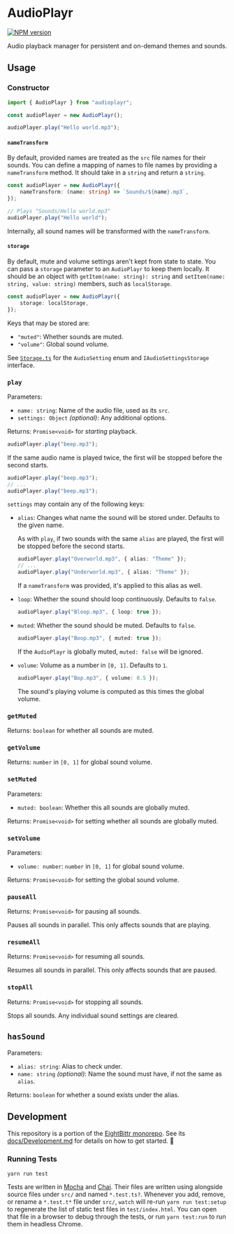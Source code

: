 <!-- Top -->
# AudioPlayr

[![NPM version](https://badge.fury.io/js/audioplayr.svg)](http://badge.fury.io/js/audioplayr)

Audio playback manager for persistent and on-demand themes and sounds.
<!-- /Top -->

## Usage

### Constructor

```typescript
import { AudioPlayr } from "audioplayr";

const audioPlayer = new AudioPlayr();

audioPlayer.play("Hello world.mp3");
```

#### `nameTransform`

By default, provided names are treated as the `src` file names for their sounds.
You can define a mapping of names to file names by providing a `nameTransform` method.
It should take in a `string` and return a `string`.

```typescript
const audioPlayer = new AudioPlayr({
    nameTransform: (name: string) => `Sounds/${name}.mp3`,
});

// Plays "Sounds/Hello world.mp3"
audioPlayer.play("Hello world");
```

Internally, all sound names will be transformed with the `nameTransform`.

#### `storage`

By default, mute and volume settings aren't kept from state to state.
You can pass a `storage` parameter to an `AudioPlayr` to keep them locally.
It should be an object with `getItem(name: string): string` and `setItem(name: string, value: string)` members, such as `localStorage`.

```typescript
const audioPlayer = new AudioPlayr({
    storage: localStorage,
});
```

Keys that may be stored are:

-   `"muted"`: Whether sounds are muted.
-   `"volume"`: Global sound volume.

See [`Storage.ts`](./src/Storage.ts) for the `AudioSetting` enum and `IAudioSettingsStorage` interface.

### `play`

Parameters:

-   `name: string`: Name of the audio file, used as its `src`.
-   `settings: Object` _(optional)_: Any additional options.

Returns: `Promise<void>` for _starting_ playback.

```typescript
audioPlayer.play("beep.mp3");
```

If the same audio name is played twice, the first will be stopped before the second starts.

```typescript
audioPlayer.play("beep.mp3");
// ...
audioPlayer.play("beep.mp3");
```

`settings` may contain any of the following keys:

-   `alias`:
    Changes what name the sound will be stored under.
    Defaults to the given name.

    As with `play`, if two sounds with the same `alias` are played, the first will be stopped before the second starts.

    ```typescript
    audioPlayer.play("Overworld.mp3", { alias: "Theme" });
    // ...
    audioPlayer.play("Underworld.mp3", { alias: "Theme" });
    ```

    If a `nameTransform` was provided, it's applied to this alias as well.

-   `loop`:
    Whether the sound should loop continuously.
    Defaults to `false`.

    ```typescript
    audioPlayer.play("Bloop.mp3", { loop: true });
    ```

-   `muted`:
    Whether the sound should be muted.
    Defaults to `false`.

    ```typescript
    audioPlayer.play("Boop.mp3", { muted: true });
    ```

    If the `AudioPlayr` is globally muted, `muted: false` will be ignored.

-   `volume`:
    Volume as a number in `[0, 1]`.
    Defaults to `1`.

    ```typescript
    audioPlayer.play("Bop.mp3", { volume: 0.5 });
    ```

    The sound's playing volume is computed as this times the global volume.

### `getMuted`

Returns: `boolean` for whether all sounds are muted.

### `getVolume`

Returns: `number` in `[0, 1]` for global sound volume.

### `setMuted`

Parameters:

-   `muted: boolean`: Whether this all sounds are globally muted.

Returns: `Promise<void>` for setting whether all sounds are globally muted.

### `setVolume`

Parameters:

-   `volume: number`: `number` in `[0, 1]` for global sound volume.

Returns: `Promise<void>` for setting the global sound volume.

### `pauseAll`

Returns: `Promise<void>` for pausing all sounds.

Pauses all sounds in parallel.
This only affects sounds that are playing.

### `resumeAll`

Returns: `Promise<void>` for resuming all sounds.

Resumes all sounds in parallel.
This only affects sounds that are paused.

### `stopAll`

Returns: `Promise<void>` for stopping all sounds.

Stops all sounds.
Any individual sound settings are cleared.

## `hasSound`

Parameters:

-   `alias: string`: Alias to check under.
-   `name: string` _(optional)_: Name the sound must have, if not the same as `alias`.

Returns: `boolean` for whether a sound exists under the alias.

<!-- Development -->
## Development

This repository is a portion of the [EightBittr monorepo](https://raw.githubusercontent.com/FullScreenShenanigans/EightBittr).
See its [docs/Development.md](../../docs/Development.md) for details on how to get started. 💖

### Running Tests

```shell
yarn run test
```

Tests are written in [Mocha](https://github.com/mochajs/mocha) and [Chai](https://github.com/chaijs/chai).
Their files are written using alongside source files under `src/` and named `*.test.ts?`.
Whenever you add, remove, or rename a `*.test.t*` file under `src/`, `watch` will re-run `yarn run test:setup` to regenerate the list of static test files in `test/index.html`.
You can open that file in a browser to debug through the tests, or run `yarn test:run` to run them in headless Chrome.

<!-- Maps -->
<!-- /Maps -->
<!-- /Development -->
